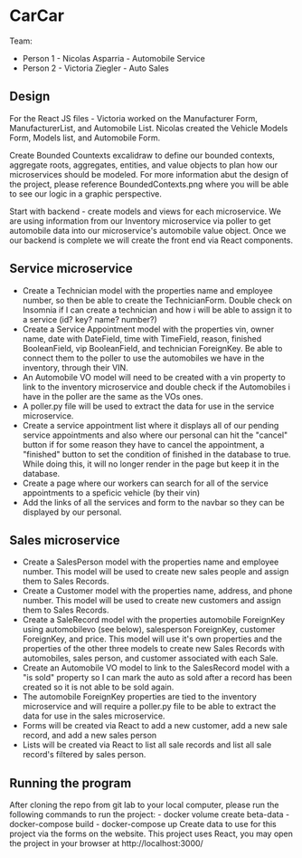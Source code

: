 # CarCar

Team:

* Person 1 - Nicolas Asparria - Automobile Service
* Person 2 - Victoria Ziegler - Auto Sales

## Design
For the React JS files - Victoria worked on the Manufacturer Form, ManufacturerList, and Automobile List. Nicolas created the Vehicle Models Form, Models list, and Automobile Form. 

Create Bounded Countexts excalidraw to define our bounded contexts, aggregate roots, aggregates, entities, and value objects to plan how our microservices should be modeled. For more information abut the design of the project, please reference BoundedContexts.png where you will be able to see our logic in a graphic perspective.

Start with backend - create models and views for each microservice. We are using information from our Inventory microservice via poller to get automobile data into our microservice's automobile value object. Once we our backend is complete we will create the front end via React components. 


## Service microservice

* Create a Technician model with the properties name and employee number, so then be able to create the TechnicianForm. Double check on Insomnia if I can create a technician and how i will be able to assign it to a service (id? key? name? number?)
* Create a Service Appointment model with the properties vin, owner name, date with DateField, time with TimeField, reason, finished BooleanField, vip BooleanField, and technician ForeignKey. Be able to connect them to the poller to use the automobiles we have in the inventory, through their VIN.
* An Automobile VO model will need to be created with a vin property to link to the inventory microservice and double check if the Automobiles i have in the poller are the same as the VOs ones.
* A poller.py file will be used to extract the data for use in the service microservice.
* Create a service appointment list where it displays all of our pending service appointments and also where our personal can hit the "cancel" button if for some reason they have to cancel the appointment, a "finished" button to set the condition of finished in the database to true. While doing this, it will no longer render in the page but keep it in the database.
* Create a page where our workers can search for all of the service appointments to a speficic vehicle (by their vin)
* Add the links of all the services and form to the navbar so they can be displayed by our personal. 

## Sales microservice

* Create a SalesPerson model with the properties name and employee number. This model will be used to create new sales people and assign them to Sales Records.
* Create a Customer model with the properties name, address, and phone number. This model will be used to create new customers and assign them to Sales Records. 
* Create a SaleRecord model with the properties automobile ForeignKey using automobilevo (see below), salesperson ForeignKey, customer ForeignKey, and price. This model will use it's own properties and the properties of the other three models to create new Sales Records with automobiles, sales person, and customer associated with each Sale.
* Create an Automobile VO model to link to the SalesRecord model with a "is sold" property so I can mark the auto as sold after a record has been created so it is not able to be sold again. 
* The automobile ForeignKey properties are tied to the inventory microservice and will require a poller.py file to be able to extract the data for use in the sales microservice. 
* Forms will be created via React to add a new customer, add a new sale record, and add a new sales person
* Lists will be created via React to list all sale records and list all sale record's filtered by sales person. 

## Running the program

After cloning the repo from git lab to your local computer, please run the following commands to run the project:
    - docker volume create beta-data 
    - docker-compose build
    - docker-compose up
Create data to use for this project via the forms on the website. This project uses React, you may open the project in your browser at http://localhost:3000/